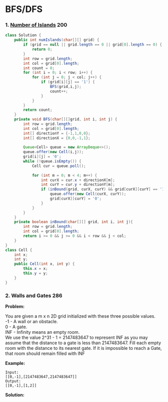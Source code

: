 # BFS/DFS

### 1. [Number of Islands](https://leetcode.com/problems/number-of-islands/) 200

```java
class Solution {
    public int numIslands(char[][] grid) {
        if (grid == null || grid.length == 0 || grid[0].length == 0) {
            return 0;
        }
        int row = grid.length;
        int col = grid[0].length;
        int count = 0;
        for (int i = 0; i < row; i++) {
            for (int j = 0; j < col; j++) {
                if (grid[i][j] == '1') {
                    BFS(grid,i,j);
                    count++;
                }
            }
        }
        return count;
    }
    private void BFS(char[][]grid, int i, int j) {
        int row = grid.length;
        int col = grid[0].length;
        int[] directionY = {-1,1,0,0};
        int[] directionX = {0,0,-1,1};
        
        Queue<Cell> queue = new ArrayDeque<>();
        queue.offer(new Cell(i,j));
        grid[i][j] = '0';
        while (!queue.isEmpty()) {
            Cell cur = queue.poll();
        
            for (int m = 0; m < 4; m++) {
                int curX = cur.x + directionX[m];
                int curY = cur.y + directionY[m];
                if (inBound(grid, curX, curY) && grid[curX][curY] == '1') {
                    queue.offer(new Cell(curX, curY));
                    grid[curX][curY] = '0';
                }
            }
        }
    }
    private boolean inBound(char[][] grid, int i, int j){
        int row = grid.length;
        int col = grid[0].length;
        return i >= 0 && j >= 0 && i < row && j < col;
    }
}
class Cell {
    int x;
    int y;
    public Cell(int x, int y) {
        this.x = x;
        this.y = y;
    }
}
```

### 2. Walls and Gates 286
**Problem:**  

You are given a m x n 2D grid initialized with these three possible values.  
-1 - A wall or an obstacle.  
0 - A gate.  
INF - Infinity means an empty room.  
We use the value 2^31 - 1 = 2147483647 to represent INF as you may assume that the distance to a gate is less than 2147483647.
Fill each empty room with the distance to its nearest gate. If it is impossible to reach a Gate, that room should remain filled with INF  

**Example:**
```
Input:
[[0,-1],[2147483647,2147483647]]
Output:
[[0,-1],[1,2]]
```
**Solution:**
```java

```


